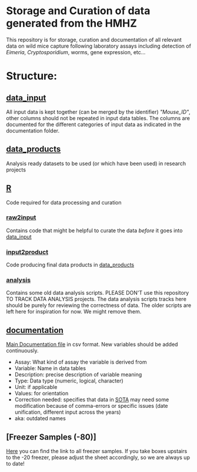 # Storage and Curation of data generated from the HMHZ

This repository is for storage, curation and documentation of all
relevant data on wild mice capture following laboratory assays
including detection of _Eimeria_, _Cryptosporidium_, worms, gene
expression, etc...

# Structure:

## [data_input](https://github.com/derele/Mouse_Eimeria_Field/tree/master/data_input)
All input data is kept together (can be merged by the identifier)
_"Mouse_ID"_, other columns should not be repeated in input data
tables. The columns are documented for the different categories of input 
data as indicated in the documentation folder.


## [data_products](https://github.com/derele/Mouse_Eimeria_Field/tree/master/data_products)
Analysis ready datasets to be used (or which have been used) in
research projects


## [R](https://github.com/derele/Mouse_Eimeria_Field/tree/master/R)
Code required for data processing and curation

### [raw2input](https://github.com/derele/Mouse_Eimeria_Field/tree/master/R/raw2input)
  Contains code that might be helpful to curate the data _before_ it
  goes into
  [data_input](https://github.com/derele/Mouse_Eimeria_Field/tree/master/data_input)

### [input2product](https://github.com/derele/Mouse_Eimeria_Field/tree/master/R/input2product)
  Code producing final data products in [data_products](https://github.com/derele/Mouse_Eimeria_Field/tree/master/data_products)

### [analysis](https://github.com/derele/Mouse_Eimeria_Field/tree/master/R/analysis)
Contains some old data analysis scripts. PLEASE DON'T use this
repository TO TRACK DATA ANALYSIS projects. The data analysis scripts
tracks here should be purely for reviewing the correctness of data. The
older scripts are left here for inspiration for now. We might remove
them.

## [documentation](https://github.com/derele/Mouse_Eimeria_Field/tree/master/documentation)
[Main Documentation file](https://github.com/derele/Mouse_Eimeria_Field/blob/master/documentation/Documentation_MEF.csv) in csv format. New variables should be added continuously.

- Assay: What kind of assay the variable is derived from
- Variable: Name in data tables
- Description: precise description of variable meaning
- Type: Data type (numeric, logical, character)
- Unit: if applicable
- Values: for orientation
- Correction needed: specifies that data in [SOTA](https://raw.githubusercontent.com/derele/Mouse_Eimeria_Field/master/data_products/SOTA_Data_Product.csv) may need some modification because of comma-errors or specific issues (date unification, different input across the years)
- aka: outdated names

## [Freezer Samples (-80)]
[Here](https://docs.google.com/spreadsheets/d/1AqSXkeK1bVVAKrHtJ3BtzcNf---XHzShCdP6IQAZI_Y/edit?usp=sharing) you can find the link to all freezer samples. If you take boxes upstairs to the -20 freezer, please adjust the sheet accordingly, so we are always up to date!
